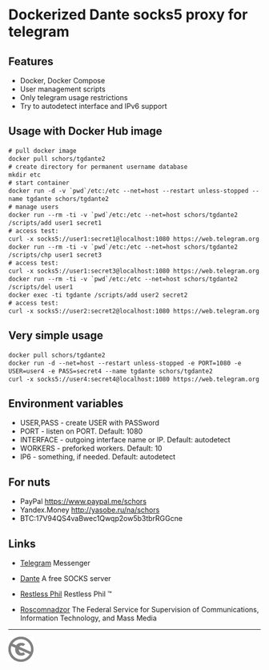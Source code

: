 Dockerized Dante socks5 proxy for telegram
==========================================

Features
--------
* Docker, Docker Compose
* User management scripts
* Only telegram usage restrictions
* Try to autodetect interface and IPv6 support

Usage with Docker Hub image
---------------------------

```shell
# pull docker image
docker pull schors/tgdante2
# create directory for permanent username database
mkdir etc
# start container
docker run -d -v `pwd`/etc:/etc --net=host --restart unless-stopped --name tgdante schors/tgdante2
# manage users
docker run --rm -ti -v `pwd`/etc:/etc --net=host schors/tgdante2 /scripts/add user1 secret1
# access test:
curl -x socks5://user1:secret1@localhost:1080 https://web.telegram.org
docker run --rm -ti -v `pwd`/etc:/etc --net=host schors/tgdante2 /scripts/chp user1 secret3
# access test:
curl -x socks5://user1:secret3@localhost:1080 https://web.telegram.org
docker run --rm -ti -v `pwd`/etc:/etc --net=host schors/tgdante2 /scripts/del user1
docker exec -ti tgdante /scripts/add user2 secret2
# access test:
curl -x socks5://user2:secret2@localhost:1080 https://web.telegram.org
```

Very simple usage
-----------------

```shell
docker pull schors/tgdante2
docker run -d --net=host --restart unless-stopped -e PORT=1080 -e USER=user4 -e PASS=secret4 --name tgdante schors/tgdante2
curl -x socks5://user4:secret4@localhost:1080 https://web.telegram.org
```

Environment variables
---------------------

* USER,PASS - create USER with PASSword
* PORT - listen on PORT. Default: 1080
* INTERFACE - outgoing interface name or IP. Default: autodetect
* WORKERS - preforked workers. Default: 10
* IP6 - something, if needed. Default: autodetect

For nuts
--------

* PayPal https://www.paypal.me/schors
* Yandex.Money http://yasobe.ru/na/schors
* BTC:17V94QS4vaBwec1Qwqp2ow5b3tbrRGGcne

Links
-----

* [Telegram](https://telegram.org/)  Messenger
* [Dante](https://www.inet.no/dante/index.html) A free SOCKS server

* [Restless Phil](https://2018.schors.spb.ru) Restless Phil :tm:
* [Roscomnadzor](http://rkn.gov.ru) The Federal Service for Supervision of Communications, Information Technology, and Mass Media


---
[![UNLICENSE](https://github.com/schors/tgdante2/raw/master/noc.png)](https://raw.githubusercontent.com/schors/tgdante2/master/UNLICENSE)
